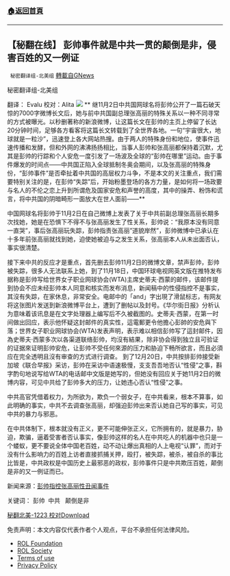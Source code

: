 ###  [:house:返回首頁](https://github.com/ourhimalayas/txt)
---


## 【秘翻在线】 彭帅事件就是中共一贯的颠倒是非，侵害百姓的又一例证
` 秘密翻译组-北美组` [轉載自GNews](https://gnews.org/zh-hans/1787729/)

秘密翻译组-北美组

翻译：  Evalu 校对：Alita
![](https://assets.gnews.org/wp-content/uploads/2021/12/cc87360bee86ca130f1b10debfe4c146.png)
**  继11月2日中共国网球名将彭帅公开了一篇石破天惊的7000字微博长文后，她与前中共国副总理张高丽的特殊关系以一种不同寻常的方式被曝光。以秒删著称的新浪微博，让这篇长文在彭帅的主页上停留了长达20分钟时间，足够各方看客将这篇长文转载到了全世界各地。一句“宇宙很大，地球就是一粒沙”，迅速登上各大网站热搜。由于两人的特殊身份和地位，使事件迅速传播和发酵，但和外网的沸沸扬扬相比，当事人彭帅和张高丽都保持着沉默，尤其是彭帅的行踪和个人安危一度引发了一场波及全球的“彭帅在哪里”运动。由于事件爆发的时间点——中共国正陷入全球抵制冬奥会期间，以及张高丽的特殊身份，“彭帅事件”是否牵扯着中共国的高层权力斗争，不是本文的关注重点，我们需要特别关注的是，在彭帅“失踪”后，开始粉墨登场的各方力量，是如何将一场政要与名人的不伦之恋上升到所谓危及国家安危和声誉的高度，其中的操弄、粉饰和谎言，将中共国的阴暗畸形一面放大在世人面前——**

中国网球名将彭帅于11月2日在自己微博上发表了关于中共前副总理张高丽长期多次找她，她是在恐惧下不得不与张高丽发生了性关系，彭帅说：“我原本没有同意一直哭”，事后张高丽玩失踪，彭帅指责张高丽”道貌岸然”，彭帅微博中已承认在十多年前张高丽就找到她，迫使她被迫与之发生关系，张高丽本人从未出面否认，事实很清楚。

接下来中共的反应才是重点，首先删去彭帅11月2日的微博文章，禁声彭帅，彭帅被失踪，很多人无法联系上她，到了11月18日，中国环球电视网英文版在推特发布据称是彭帅写给世界女子职业网球协会(WTA)主席史蒂夫·西蒙的邮件，该邮件提到协会不应未经彭帅本人同意和核实而发布消息，新闻稿中的性侵指控不是事实，其沒有失踪，在家休息，非常安全。电邮中的「and」字出現了滑鼠标志，有网友将这张图片发送到新浪微博平台上，遭到了删帖以及封号。《华尔街日报》分析认为意味着该讯息是在文字处理器上编写后不久被截图的。史蒂夫·西蒙，在第一时间做出回应，表示他怀疑这封邮件的真实性，這電郵更令他擔心彭帥的安危與下落；世界女子职业网球协会(WTA)发表声明，表示难以相信彭帅写了這封邮件，因為史蒂夫·西蒙多次以各渠道联络彭帅，均沒有結果，除非协会得到独立且可验证的证据來证明彭帅安危，让彭帅不受任何來源的压力和胁迫下畅所欲言，而且必須应在完全透明且沒有审查的方式进行调查。 到了12月20日，中共按排彭帅接受新加坡《联合早报》采访，彭帅在采访中语速极慢，支支吾吾地否认“性侵”之事，斟字酌句地说写给WTA的电话邮中文版是她写的，但她没有回应关于她11月2日的微博内容，可见中共给了彭帅多大的压力，让她违心否认“性侵”之事。

中共高官凭借着权力，为所欲为，欺负一个弱女子，在中共看来，根本不算事，如此明确的事实，中共不去调查张高丽，却强迫彭帅出来否认她自己写的事实，可见中共的暴力与邪恶。

在中共体制下，根本就没有正义，更不可能伸张正义，它所拥有的，就是暴力，胁迫，欺骗，逼着受害者否认事实，像彭帅这样的名人在中共吃人的机器中也只是一个蝼蚁，更不要说全体中国老百姓，动不动让爆出真相的人上电视“认罪”，而对于没有什么影响力的百姓上访者直接抓捕关押，殴打，被失踪，被杀，被自杀的事比比皆是，中共政权是中国历史上最邪恶的政权，彭帅事件只是中共欺压百姓，颠倒是非的又一例证而已。

新闻来源：[彭帅指控张高丽性丑闻事件](https://zh.wikipedia.org/wiki/%25E5%25BD%25AD%25E5%25B8%25A5%25E6%258C%2587%25E6%258E%25A7%25E5%25BC%25B5%25E9%25AB%2598%25E9%25BA%2597%25E6%2580%25A7%25E9%2586%259C%25E8%2581%259E%25E4%25BA%258B%25E4%25BB%25B6)

关键词： 彭帅  中共   颠倒是非

[秘翻北美-1223 校对](https://assets.gnews.org/wp-content/uploads/2021/12/秘翻北美-1223-校对.docx)[Download](https://assets.gnews.org/wp-content/uploads/2021/12/秘翻北美-1223-校对.docx)

 

免责声明：本文内容仅代表作者个人观点，平台不承担任何法律风险。

- [ROL Foundation](https://rolfoundation.org/)
- [ROL Society](https://rolsociety.org/)
- [Terms of use](https://gnews.org/terms-of-use-3/)
- [Privacy Policy](https://gnews.org/privacy-policy/)

